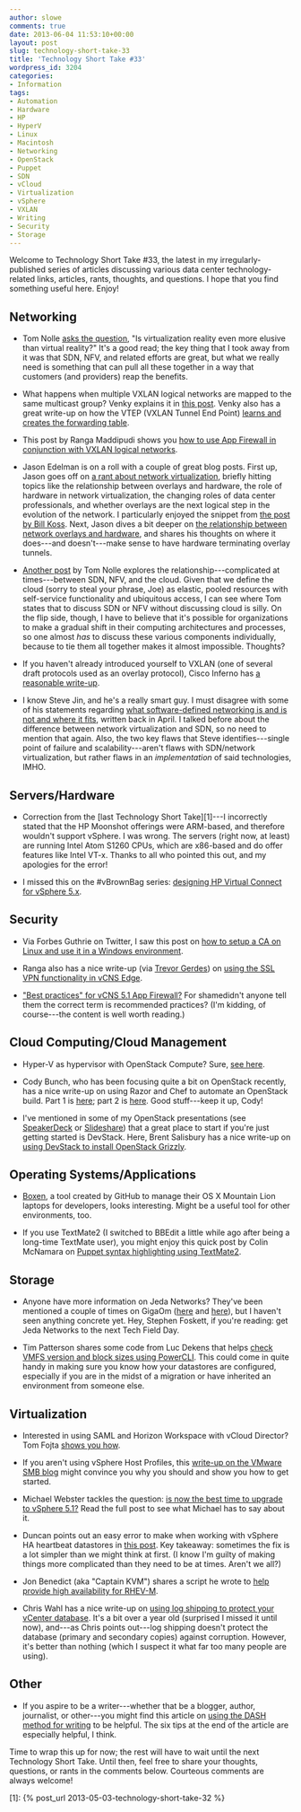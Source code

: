 ```yaml
---
author: slowe
comments: true
date: 2013-06-04 11:53:10+00:00
layout: post
slug: technology-short-take-33
title: 'Technology Short Take #33'
wordpress_id: 3204
categories:
- Information
tags:
- Automation
- Hardware
- HP
- HyperV
- Linux
- Macintosh
- Networking
- OpenStack
- Puppet
- SDN
- vCloud
- Virtualization
- vSphere
- VXLAN
- Writing
- Security
- Storage
---
```


Welcome to Technology Short Take #33, the latest in my irregularly-published series of articles discussing various data center technology-related links, articles, rants, thoughts, and questions. I hope that you find something useful here. Enjoy!

## Networking

* Tom Nolle [asks the question](http://blog.cimicorp.com/?p=1280), "Is virtualization reality even more elusive than virtual reality?" It's a good read; the key thing that I took away from it was that SDN, NFV, and related efforts are great, but what we really need is something that can pull all these together in a way that customers (and providers) reap the benefits.

* What happens when multiple VXLAN logical networks are mapped to the same multicast group? Venky explains it in [this post](http://blogs.vmware.com/vsphere/2013/05/vxlan-series-multiple-logical-networks-mapped-to-one-multicast-group-address-part-4.html). Venky also has a great write-up on how the VTEP (VXLAN Tunnel End Point) [learns and creates the forwarding table](http://blogs.vmware.com/vsphere/2013/05/vxlan-series-how-vtep-learns-and-creates-forwarding-table-part-5.html).

* This post by Ranga Maddipudi shows you [how to use App Firewall in conjunction with VXLAN logical networks](http://blogs.vmware.com/vsphere/2013/05/using-app-firewall-with-vxlan-networks.html).

* Jason Edelman is on a roll with a couple of great blog posts. First up, Jason goes off on [a rant about network virtualization](http://www.jedelman.com/1/post/2013/06/network-virtualization-general-rant.html), briefly hitting topics like the relationship between overlays and hardware, the role of hardware in network virtualization, the changing roles of data center professionals, and whether overlays are the next logical step in the evolution of the network. I particularly enjoyed the snippet from [the post by Bill Koss](http://siwdt.com/2013/05/07/sdn-its-free-just-like-a-puppy/). Next, Jason dives a bit deeper on [the relationship between network overlays and hardware](http://www.jedelman.com/1/post/2013/06/network-overlays-and-hardware-do-they-go-together.html), and shares his thoughts on where it does---and doesn't---make sense to have hardware terminating overlay tunnels.

* [Another post](http://blog.cimicorp.com/?p=1262) by Tom Nolle explores the relationship---complicated at times---between SDN, NFV, and the cloud. Given that we define the cloud (sorry to steal your phrase, Joe) as elastic, pooled resources with self-service functionality and ubiquitous access, I can see where Tom states that to discuss SDN or NFV without discussing cloud is silly. On the flip side, though, I have to believe that it's possible for organizations to make a gradual shift in their computing architectures and processes, so one almost _has_ to discuss these various components individually, because to tie them all together makes it almost impossible. Thoughts?

* If you haven't already introduced yourself to VXLAN (one of several draft protocols used as an overlay protocol), Cisco Inferno has [a reasonable write-up](http://blog.ciscoinferno.net/who-needs-more-than-4094-vlans).

* I know Steve Jin, and he's a really smart guy. I must disagree with some of his statements regarding [what software-defined networking is and is not and where it fits](http://www.doublecloud.org/2013/04/what-software-defined-networking-is-and-is-not-and-where-it-fits/), written back in April. I talked before about the difference between network virtualization and SDN, so no need to mention that again. Also, the two key flaws that Steve identifies---single point of failure and scalability---aren't flaws with SDN/network virtualization, but rather flaws in an _implementation_ of said technologies, IMHO.

## Servers/Hardware

* Correction from the [last Technology Short Take][1]---I incorrectly stated that the HP Moonshot offerings were ARM-based, and therefore wouldn't support vSphere. I was wrong. The servers (right now, at least) are running Intel Atom S1260 CPUs, which are x86-based and do offer features like Intel VT-x. Thanks to all who pointed this out, and my apologies for the error!

* I missed this on the #vBrownBag series: [designing HP Virtual Connect for vSphere 5.x](http://professionalvmware.com/2013/05/vbrownbag-follow-up-designing-virtual-connect-for-vsphere-with-joe-clark-elgwhoppo/).

## Security

* Via Forbes Guthrie on Twitter, I saw this post on [how to setup a CA on Linux and use it in a Windows environment](http://virtuallyhyper.com/2013/04/setup-your-own-certificate-authority-ca-on-linux-and-use-it-in-a-windows-environment/).

* Ranga also has a nice write-up (via [Trevor Gerdes](https://twitter.com/trevorgerdes)) on [using the SSL VPN functionality in vCNS Edge](http://blogs.vmware.com/vsphere/2013/04/vcloud-networking-and-security-5-1-edge-ssl-vpn-configuration.html).

* ["Best practices" for vCNS 5.1 App Firewall?](http://blogs.vmware.com/vsphere/2013/06/vcloud-networking-and-security-5-1-app-firewall-best-practices.html) For shamedidn't anyone tell them the correct term is recommended practices? (I'm kidding, of course---the content is well worth reading.)

## Cloud Computing/Cloud Management

* Hyper-V as hypervisor with OpenStack Compute? Sure, [see here](http://www.cloudbase.it/openstack/openstack-compute-installer/).

* Cody Bunch, who has been focusing quite a bit on OpenStack recently, has a nice write-up on using Razor and Chef to automate an OpenStack build. Part 1 is [here](http://openstack.prov12n.com/chef-razor-openstack-part-1/); part 2 is [here](http://openstack.prov12n.com/chef-razor-openstack-part-2/). Good stuff---keep it up, Cody!

* I've mentioned in some of my OpenStack presentations (see [SpeakerDeck](http://speakerdeck.com/slowe) or [Slideshare](http://slideshare.net/lowescott)) that a great place to start if you're just getting started is DevStack. Here, Brent Salisbury has a nice write-up on [using DevStack to install OpenStack Grizzly](http://networkstatic.net/installing-openstack-grizzly-with-devstack).

## Operating Systems/Applications

* [Boxen](http://boxen.github.com/), a tool created by GitHub to manage their OS X Mountain Lion laptops for developers, looks interesting. Might be a useful tool for other environments, too.

* If you use TextMate2 (I switched to BBEdit a little while ago after being a long-time TextMate user), you might enjoy this quick post by Colin McNamara on [Puppet syntax highlighting using TextMate2](http://www.colinmcnamara.com/puppet-syntax-highlighting-using-textmate2/).

## Storage

* Anyone have more information on Jeda Networks? They've been mentioned a couple of times on GigaOm ([here](http://gigaom.com/2013/02/19/jeda-networks-proposes-yet-another-software-defined-option-for-the-data-center/) and [here](http://gigaom.com/2013/04/24/jeda-networks-promises-software-defined-storage-controller-to-come-soon/)), but I haven't seen anything concrete yet. Hey, Stephen Foskett, if you're reading: get Jeda Networks to the next Tech Field Day.

* Tim Patterson shares some code from Luc Dekens that helps [check VMFS version and block sizes using PowerCLI](http://timsvirtualworld.com/2013/05/checking-vmfs-version-and-block-sizes-with-powercli/). This could come in quite handy in making sure you know how your datastores are configured, especially if you are in the midst of a migration or have inherited an environment from someone else.

## Virtualization

* Interested in using SAML and Horizon Workspace with vCloud Director? Tom Fojta [shows you how](http://fojta.wordpress.com/2013/04/07/vcloud-director-and-single-sign-on-saml/).

* If you aren't using vSphere Host Profiles, this [write-up on the VMware SMB blog](http://blogs.vmware.com/smb/2013/05/more-virtualization-benefits-taking-advantage-of-your-vsphere-host-profile-feature.html) might convince you why you should and show you how to get started.

* Michael Webster tackles the question: [is now the best time to upgrade to vSphere 5.1?](http://longwhiteclouds.com/2013/05/23/is-now-the-best-time-to-upgrade-to-vsphere-5-1/) Read the full post to see what Michael has to say about it.

* Duncan points out an easy error to make when working with vSphere HA heartbeat datastores in [this post](http://www.yellow-bricks.com/2013/05/23/number-of-vsphere-ha-heartbeat-datastores-less-than-2-error-while-having-more/). Key takeaway: sometimes the fix is a lot simpler than we might think at first. (I know I'm guilty of making things more complicated than they need to be at times. Aren't we all?)

* Jon Benedict (aka "Captain KVM") shares a script he wrote to [help provide high availability for RHEV-M](http://captainkvm.com/2013/05/providing-high-availability-for-rhev-m/).

* Chris Wahl has a nice write-up on [using log shipping to protect your vCenter database](http://wahlnetwork.com/2012/03/25/protecting-the-vcenter-database-with-sql-log-shipping/). It's a bit over a year old (surprised I missed it until now), and---as Chris points out---log shipping doesn't protect the database (primary and secondary copies) against corruption. However, it's better than nothing (which I suspect it what far too many people are using).

## Other

* If you aspire to be a writer---whether that be a blogger, author, journalist, or other---you might find this article on [using the DASH method for writing](http://www.amanet.org/training/articles/Writing-with-DASH.aspx) to be helpful. The six tips at the end of the article are especially helpful, I think.

Time to wrap this up for now; the rest will have to wait until the next Technology Short Take. Until then, feel free to share your thoughts, questions, or rants in the comments below. Courteous comments are always welcome!

[1]: {% post_url 2013-05-03-technology-short-take-32 %}
